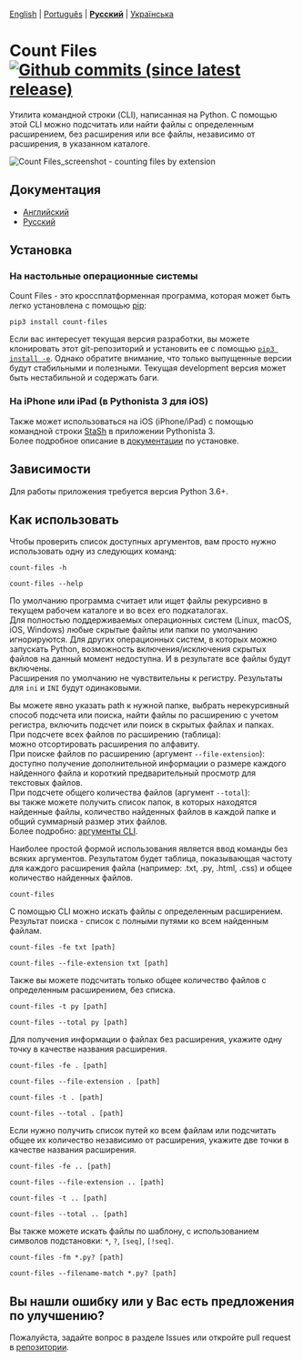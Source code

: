[English](https://github.com/victordomingos/Count-files/blob/master/README.md) | [Portugu&ecirc;s](https://github.com/victordomingos/Count-files/blob/master/docs/README_PT.md) | **[&#x420;&#x443;&#x441;&#x441;&#x43A;&#x438;&#x439;](https://github.com/victordomingos/Count-files/blob/master/docs/README_RU.md)** | [&#x423;&#x43A;&#x440;&#x430;&#x457;&#x43D;&#x441;&#x44C;&#x43A;&#x430;](https://github.com/victordomingos/Count-files/blob/master/docs/README_UA.md)
  
  
# Count Files [![Github commits (since latest release)](https://img.shields.io/github/commits-since/victordomingos/Count-files/latest.svg)](https://github.com/victordomingos/Count-files)

Утилита командной строки (CLI), написанная на Python. C помощью этой CLI можно подсчитать или найти файлы с определенным расширением, без расширения или все файлы, независимо от расширения, в указанном каталоге.

![Count Files_screenshot - counting files by extension](https://user-images.githubusercontent.com/18650184/42160179-29998a52-7dee-11e8-9813-b8594e50fe77.png)


## Документация

- [Английский](https://countfiles.readthedocs.io/en/latest/)
- [Русский](https://github.com/victordomingos/Count-files/tree/master/docs/documentation_ru/README.md)

## Установка

### На настольные операционные системы

Count Files - это кроссплатформенная программа, которая может быть легко установлена с помощью [pip](https://pip.pypa.io/en/stable/quickstart/):

```
pip3 install count-files
```

Если вас интересует текущая версия разработки, вы можете клонировать этот git-репозиторий и установить ее с помощью [`pip3 install -e`](https://pip.pypa.io/en/stable/reference/pip_install/#editable-installs). Однако обратите внимание, что только выпущенные версии будут стабильными и полезными. Текущая development версия может быть нестабильной и содержать баги.

### На iPhone или iPad (в Pythonista 3 для iOS)

Также может использоваться
на iOS (iPhone/iPad) с помощью командной строки [StaSh](https://github.com/ywangd/stash) в приложении Pythonista 3.  
Более подробное описание в [документации](https://github.com/victordomingos/Count-files/tree/master/docs/documentation_ru/installation.md) по установке. 

## Зависимости

Для работы приложения требуется версия Python 3.6+.

## Как использовать

Чтобы проверить список доступных аргументов, вам просто нужно использовать одну из следующих команд:

```
count-files -h
```

```
count-files --help
```

По умолчанию программа считает или ищет файлы рекурсивно в текущем рабочем каталоге и во всех его подкаталогах.  
Для полностью поддерживаемых операционных систем (Linux, macOS, iOS, Windows) 
любые скрытые файлы или папки по умолчанию игнорируются. 
Для других операционных систем, в которых можно запускать Python, 
возможность включения/исключения скрытых файлов на данный момент недоступна. И в результате все файлы будут включены.  
Расширения по умолчанию не чувствительны к регистру. Результаты для `ini` и `INI` будут одинаковыми.

Вы можете явно указать path к нужной папке, выбрать нерекурсивный способ подсчета или поиска, найти файлы по расширению с учетом регистра, включить подсчет или поиск в скрытых файлах и папках.  
При подсчете всех файлов по расширению (таблица):  
можно отсортировать расширения по алфавиту.  
При поиске файлов по расширению (аргумент `--file-extension`):  
доступно получение дополнительной информации о размере каждого найденного файла и короткий предварительный просмотр для текстовых файлов.  
При подсчете общего количества файлов (аргумент `--total`):  
вы также можете получить список папок, в которых находятся найденные файлы, количество найденных файлов в каждой папке и общий суммарный размер этих файлов.  
Более подробно: [аргументы CLI](https://github.com/victordomingos/Count-files/blob/master/docs/documentation_ru/howtouse.md#аргументы-cli).

Наиболее простой формой использования является ввод команды без всяких аргументов. Результатом будет таблица, показывающая частоту для каждого расширения файла (например: .txt, .py, .html, .css) и общее количество найденных файлов.

```
count-files
```

С помощью CLI можно искать файлы с определенным расширением. Результат поиска - список с полными путями ко всем найденным файлам.

```
count-files -fe txt [path]
```  
```
count-files --file-extension txt [path]
```

Также вы можете подсчитать только общее количество файлов с определенным расширением, без списка.

```
count-files -t py [path]
```  
```
count-files --total py [path]
```

Для получения информации о файлах без расширения, укажите одну точку в качестве названия расширения.

```
count-files -fe . [path]
```  
```
count-files --file-extension . [path]
```

```
count-files -t . [path]
```  
```
count-files --total . [path]
```

Если нужно получить список путей ко всем файлам или подсчитать общее их количество независимо от расширения, укажите две точки в качестве названия расширения.

```
count-files -fe .. [path]
```  
```
count-files --file-extension .. [path]
```

```
count-files -t .. [path]
```  
```
count-files --total .. [path]
```

Вы также можете искать файлы по шаблону, с использованием символов подстановки:  `*`, `?`, `[seq]`, `[!seq]`.

```
count-files -fm *.py? [path]
```
```
count-files --filename-match *.py? [path]
```

## Вы нашли ошибку или у Вас есть предложения по улучшению?

Пожалуйста, задайте вопрос в разделе Issues или откройте pull request в [репозитории](https://github.com/victordomingos/Count-files).
